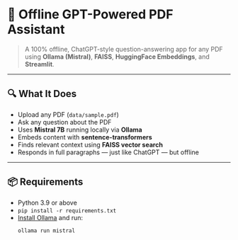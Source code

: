 # 🧠 Offline GPT-Powered PDF Assistant

> A 100% offline, ChatGPT-style question-answering app for any PDF using **Ollama (Mistral)**, **FAISS**, **HuggingFace Embeddings**, and **Streamlit**.

---

## 🔍 What It Does

- Upload any PDF (`data/sample.pdf`)
- Ask any question about the PDF
- Uses **Mistral 7B** running locally via **Ollama**
- Embeds content with **sentence-transformers**
- Finds relevant context using **FAISS vector search**
- Responds in full paragraphs — just like ChatGPT — but offline

---

## 📦 Requirements

- Python 3.9 or above
- `pip install -r requirements.txt`
- [Install Ollama](https://ollama.com/download) and run:
  ```bash
  ollama run mistral
